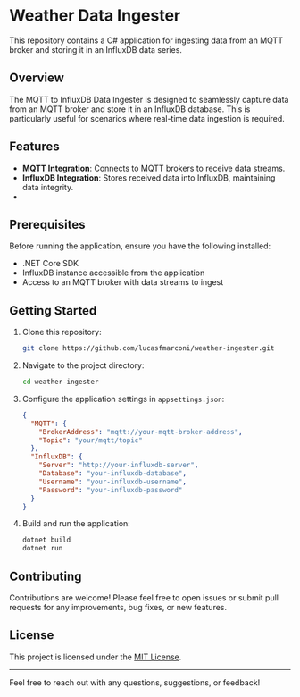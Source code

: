 # Weather Data Ingester

This repository contains a C# application for ingesting data from an MQTT broker and storing it in an InfluxDB data series.

## Overview

The MQTT to InfluxDB Data Ingester is designed to seamlessly capture data from an MQTT broker and store it in an InfluxDB database. This is particularly useful for scenarios where real-time data ingestion is required.

## Features

- **MQTT Integration**: Connects to MQTT brokers to receive data streams.
- **InfluxDB Integration**: Stores received data into InfluxDB, maintaining data integrity.
- 
## Prerequisites

Before running the application, ensure you have the following installed:

- .NET Core SDK
- InfluxDB instance accessible from the application
- Access to an MQTT broker with data streams to ingest

## Getting Started

1. Clone this repository:

    ```bash
    git clone https://github.com/lucasfmarconi/weather-ingester.git
    ```

2. Navigate to the project directory:

    ```bash
    cd weather-ingester
    ```

3. Configure the application settings in `appsettings.json`:

    ```json
    {
      "MQTT": {
        "BrokerAddress": "mqtt://your-mqtt-broker-address",
        "Topic": "your/mqtt/topic"
      },
      "InfluxDB": {
        "Server": "http://your-influxdb-server",
        "Database": "your-influxdb-database",
        "Username": "your-influxdb-username",
        "Password": "your-influxdb-password"
      }
    }
    ```

4. Build and run the application:

    ```bash
    dotnet build
    dotnet run
    ```

## Contributing

Contributions are welcome! Please feel free to open issues or submit pull requests for any improvements, bug fixes, or new features.

## License

This project is licensed under the [MIT License](LICENSE).

---

Feel free to reach out with any questions, suggestions, or feedback!

